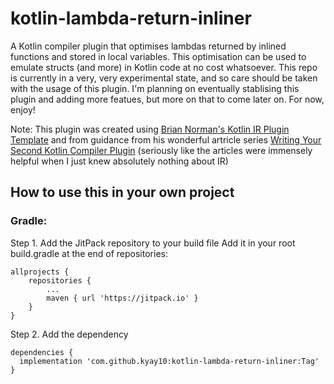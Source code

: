 # kotlin-lambda-return-inliner

A Kotlin compiler plugin that optimises lambdas returned by inlined functions and stored in local variables. This optimisation can be used to emulate structs (and more) in Kotlin code at no cost whatsoever. This repo is currently in a very, very experimental state, and so care should be taken with the usage of this plugin. I'm planning on eventually stablising this plugin and adding more featues, but more on that to come later on. For now, enjoy!

Note: This plugin was created using [Brian Norman's Kotlin IR Plugin Template](https://github.com/bnorm/kotlin-ir-plugin-template) and from guidance from his wonderful artricle series [Writing Your Second Kotlin Compiler Plugin](https://blog.bnorm.dev/writing-your-second-compiler-plugin-part-1) (seriously like the articles were immensely helpful when I just knew absolutely nothing about IR)
## How to use this in your own project
### Gradle:
Step 1. Add the JitPack repository to your build file
Add it in your root build.gradle at the end of repositories:

```
allprojects {
	repositories {
		...
		maven { url 'https://jitpack.io' }
	}
}
```
Step 2. Add the dependency
```
dependencies {
  implementation 'com.github.kyay10:kotlin-lambda-return-inliner:Tag'
}
```

